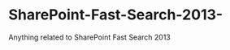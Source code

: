 SharePoint-Fast-Search-2013-
============================

Anything related to SharePoint Fast Search 2013
